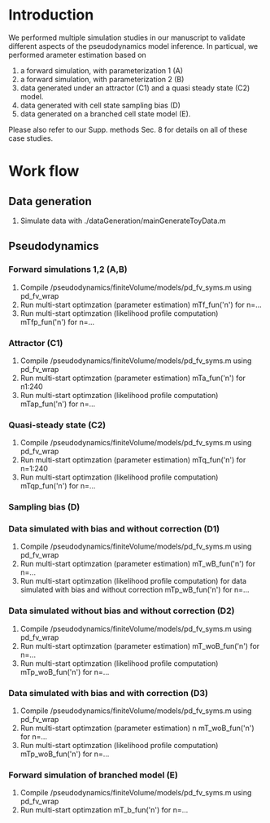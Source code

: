 # Introduction
We performed multiple simulation studies in our manuscript to validate different aspects of the pseudodynamics model inference.  In particual, we performed arameter estimation based on 
1. a forward simulation, with parameterization 1 (A)
2. a forward simulation, with parameterization 2 (B)
3. data generated under an attractor (C1) and a quasi steady state (C2) model. 
4. data generated with cell state sampling bias (D)
5. data generated on a branched cell state model (E).

Please also refer to our Supp. methods Sec. 8 for details on all of these case studies.

# Work flow
## Data generation
1. Simulate data with ./dataGeneration/mainGenerateToyData.m

## Pseudodynamics
### Forward simulations 1,2 (A,B)
1. Compile /pseudodynamics/finiteVolume/models/pd_fv_syms.m using pd_fv_wrap
2. Run multi-start optimzation (parameter estimation) mTf_fun('n') for n=...
3. Run multi-start optimzation (likelihood profile computation) mTfp_fun('n') for n=...

### Attractor (C1)
1. Compile /pseudodynamics/finiteVolume/models/pd_fv_syms.m using pd_fv_wrap
2. Run multi-start optimzation (parameter estimation) mTa_fun('n') for n1:240
3. Run multi-start optimzation (likelihood profile computation) mTap_fun('n') for n=...

### Quasi-steady state (C2)
1. Compile /pseudodynamics/finiteVolume/models/pd_fv_syms.m using pd_fv_wrap
2. Run multi-start optimzation (parameter estimation) mTq_fun('n') for n=1:240 
3. Run multi-start optimzation (likelihood profile computation) mTqp_fun('n') for n=...

### Sampling bias (D)
### Data simulated with bias and without correction (D1)
1. Compile /pseudodynamics/finiteVolume/models/pd_fv_syms.m using pd_fv_wrap
2. Run multi-start optimzation (parameter estimation) mT_wB_fun('n') for n=... 
3. Run multi-start optimzation (likelihood profile computation) for data simulated with bias and without correction mTp_wB_fun('n') for n=... 

### Data simulated without bias and without correction (D2)
1. Compile /pseudodynamics/finiteVolume/models/pd_fv_syms.m using pd_fv_wrap
2. Run multi-start optimzation (parameter estimation)  mT_woB_fun('n') for n=... 
3. Run multi-start optimzation (likelihood profile computation) mTp_woB_fun('n') for n=...

### Data simulated with bias and with correction (D3)
1. Compile /pseudodynamics/finiteVolume/models/pd_fv_syms.m using pd_fv_wrap
2. Run multi-start optimzation (parameter estimation) n mT_woB_fun('n') for n=...
3. Run multi-start optimzation (likelihood profile computation) mTp_woB_fun('n') for n=...

### Forward simulation of branched model (E)
1. Compile /pseudodynamics/finiteVolume/models/pd_fv_syms.m using pd_fv_wrap
2. Run multi-start optimzation mT_b_fun('n') for n=...

